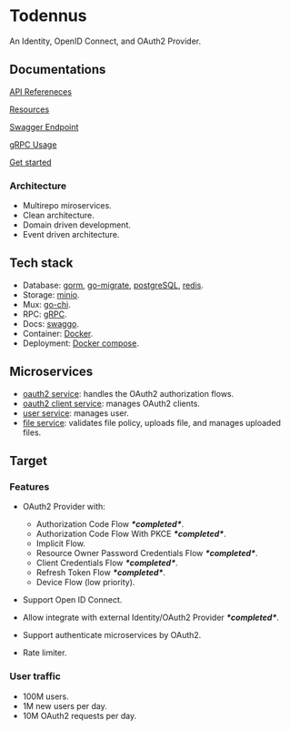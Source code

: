 # Todennus

An Identity, OpenID Connect, and OAuth2 Provider.

## Documentations

[API Refereneces](https://github.com/todennus/docs/tree/dev/references.md)

[Resources](https://github.com/todennus/docs/tree/dev/resources.md)

[Swagger Endpoint](https://github.com/todennus/docs)

[gRPC Usage](https://github.com/todennus/proto)

[Get started](https://github.com/todennus/workspace?tab=readme-ov-file#get-started)

### Architecture

- Multirepo miroservices.
- Clean architecture.
- Domain driven development.
- Event driven architecture.

## Tech stack

- Database: [gorm](https://github.com/go-gorm/gorm), [go-migrate](https://github.com/golang-migrate/migrate), [postgreSQL](https://www.postgresql.org/), [redis](https://redis.io/).
- Storage: [minio](https://min.io/).
- Mux: [go-chi](https://github.com/go-chi/chi).
- RPC: [gRPC](https://grpc.io/).
- Docs: [swaggo](https://github.com/swaggo/swag).
- Container: [Docker](https://www.docker.com/).
- Deployment: [Docker compose](https://docs.docker.com/compose/).

## Microservices

- [oauth2 service](https://github.com/todennus/oauth2-service): handles the OAuth2 authorization flows.
- [oauth2 client service](https://github.com/todennus/oauth2-client-service): manages OAuth2 clients.
- [user service](https://github.com/todennus/user-service): manages user.
- [file service](https://github.com/todennus/file-service): validates file policy, uploads file, and manages uploaded files.

## Target

### Features

- OAuth2 Provider with:
  + Authorization Code Flow ***\*completed\****.
  + Authorization Code Flow With PKCE ***\*completed\****.
  + Implicit Flow.
  + Resource Owner Password Credentials Flow ***\*completed\****.
  + Client Credentials Flow ***\*completed\****.
  + Refresh Token Flow ***\*completed\****.
  + Device Flow (low priority).

- Support Open ID Connect.
- Allow integrate with external Identity/OAuth2 Provider ***\*completed\****.
- Support authenticate microservices by OAuth2.
- Rate limiter.

### User traffic

- 100M users.
- 1M new users per day.
- 10M OAuth2 requests per day.
